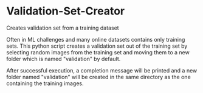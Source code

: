 # Validation-Set-Creator
Creates validation set from a training dataset

Often in ML challenges and many online datasets contains only training sets. This python script creates a validation set out of the training set by selecting random images from the training set and moving them to a new folder which is named "validation" by default.

After successful execution, a completion message will be printed and a new folder named "validation" will be created in the same directory as the one containing the training images.
